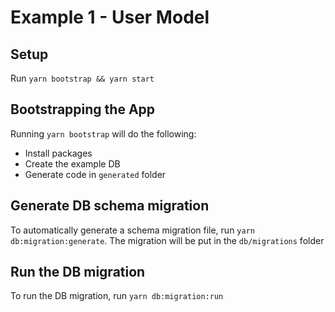 # Example 1 - User Model

## Setup

Run `yarn bootstrap && yarn start`

## Bootstrapping the App

Running `yarn bootstrap` will do the following:

- Install packages
- Create the example DB
- Generate code in `generated` folder

## Generate DB schema migration

To automatically generate a schema migration file, run `yarn db:migration:generate`.  The migration will be put in the `db/migrations` folder

## Run the DB migration

To run the DB migration, run `yarn db:migration:run`
